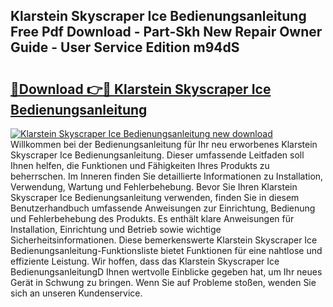## Klarstein Skyscraper Ice Bedienungsanleitung Free Pdf Download - Part-Skh New Repair Owner Guide - User Service Edition m94dS

# <h2><a href="http://df1uix.blite.top/?on=Klarstein+Skyscraper+Ice+Bedienungsanleitung">🔗Download 👉🔴 Klarstein Skyscraper Ice Bedienungsanleitung</a></h2>

[![Klarstein Skyscraper Ice Bedienungsanleitung new download](https://i.imgur.com/lujVjoI.png)](http://df1uix.blite.top/?on=Klarstein+Skyscraper+Ice+Bedienungsanleitung)
Willkommen bei der Bedienungsanleitung für Ihr neu erworbenes Klarstein Skyscraper Ice Bedienungsanleitung. Dieser umfassende Leitfaden soll Ihnen helfen, die Funktionen und Fähigkeiten Ihres Produkts zu beherrschen. Im Inneren finden Sie detaillierte Informationen zu Installation, Verwendung, Wartung und Fehlerbehebung. Bevor Sie Ihren Klarstein Skyscraper Ice Bedienungsanleitung verwenden, finden Sie in diesem Benutzerhandbuch umfassende Anweisungen zur Einrichtung, Bedienung und Fehlerbehebung des Produkts. Es enthält klare Anweisungen für Installation, Einrichtung und Betrieb sowie wichtige Sicherheitsinformationen. Diese bemerkenswerte Klarstein Skyscraper Ice Bedienungsanleitung-Funktionsliste bietet Funktionen für eine nahtlose und effiziente Leistung. Wir hoffen, dass das Klarstein Skyscraper Ice BedienungsanleitungD Ihnen wertvolle Einblicke gegeben hat, um Ihr neues Gerät in Schwung zu bringen. Wenn Sie auf Probleme stoßen, wenden Sie sich an unseren Kundenservice.
